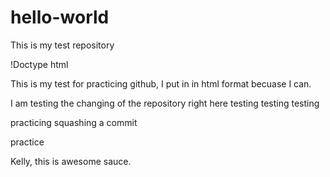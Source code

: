 # hello-world
This is my test repository

!Doctype html
<html>
  <body>
    <p>This is my test for practicing github, I put in in html format becuase I can. </p>

  </body>

  </html>

I am testing the changing of the repository right here
testing
testing testing

practicing squashing a commit

practice

Kelly, this is awesome sauce.
